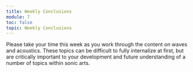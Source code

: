 ```yaml
---
title: Weekly Conclusions
module: 7
toc: false
topic: Weekly Conclusions
---
```


Please take your time this week as you work through the content on waves and acoustics. These topics can be difficult to fully internalize at first, but are critically important to your development and future understanding of a number of topics within sonic arts. 
